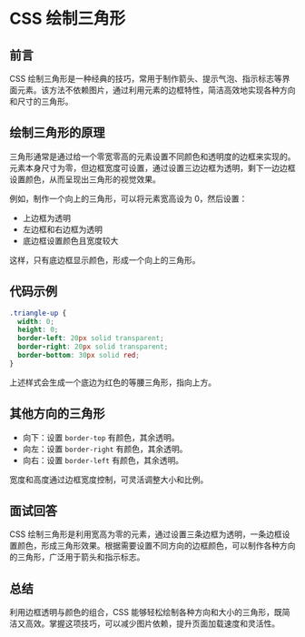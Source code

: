 # **CSS 绘制三角形**

## 前言

CSS 绘制三角形是一种经典的技巧，常用于制作箭头、提示气泡、指示标志等界面元素。该方法不依赖图片，通过利用元素的边框特性，简洁高效地实现各种方向和尺寸的三角形。

## 绘制三角形的原理

三角形通常是通过给一个零宽零高的元素设置不同颜色和透明度的边框来实现的。元素本身尺寸为零，但边框宽度可设置，通过设置三边边框为透明，剩下一边边框设置颜色，从而呈现出三角形的视觉效果。

例如，制作一个向上的三角形，可以将元素宽高设为 0，然后设置：

- 上边框为透明
- 左边框和右边框为透明
- 底边框设置颜色且宽度较大

这样，只有底边框显示颜色，形成一个向上的三角形。

## 代码示例

```css
.triangle-up {
  width: 0;
  height: 0;
  border-left: 20px solid transparent;
  border-right: 20px solid transparent;
  border-bottom: 30px solid red;
}
```

上述样式会生成一个底边为红色的等腰三角形，指向上方。

## 其他方向的三角形

- 向下：设置 `border-top` 有颜色，其余透明。
- 向左：设置 `border-right` 有颜色，其余透明。
- 向右：设置 `border-left` 有颜色，其余透明。

宽度和高度通过边框宽度控制，可灵活调整大小和比例。

## 面试回答

CSS 绘制三角形是利用宽高为零的元素，通过设置三条边框为透明，一条边框设置颜色，形成三角形效果。根据需要设置不同方向的边框颜色，可以制作各种方向的三角形，广泛用于箭头和指示标志。

## 总结

利用边框透明与颜色的组合，CSS 能够轻松绘制各种方向和大小的三角形，既简洁又高效。掌握这项技巧，可以减少图片依赖，提升页面加载速度和灵活性。